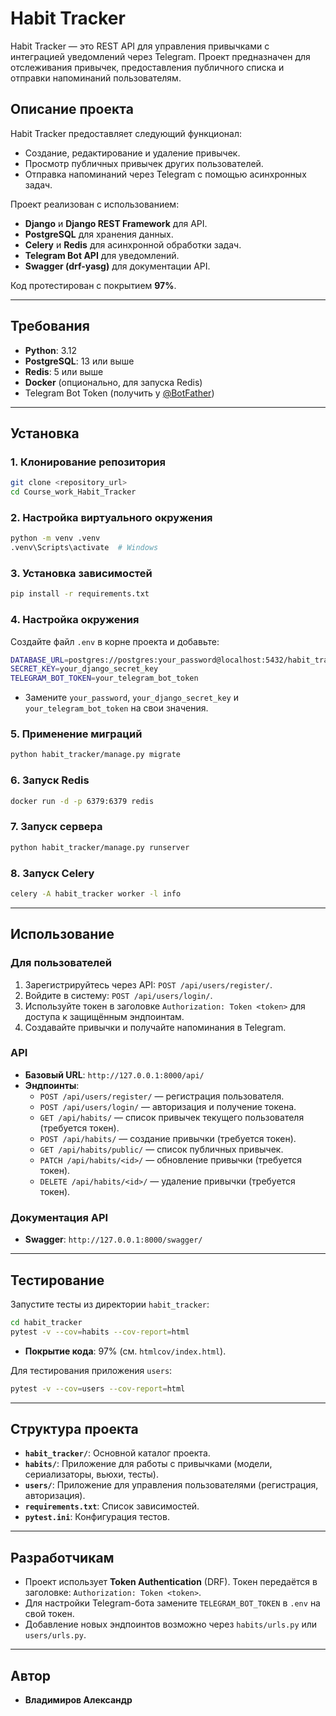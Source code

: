 # Habit Tracker
Habit Tracker — это REST API для управления привычками с интеграцией уведомлений через Telegram. Проект предназначен для отслеживания привычек, предоставления публичного списка и отправки напоминаний пользователям.

## Описание проекта

Habit Tracker предоставляет следующий функционал:
- Создание, редактирование и удаление привычек.
- Просмотр публичных привычек других пользователей.
- Отправка напоминаний через Telegram с помощью асинхронных задач.

Проект реализован с использованием:
- **Django** и **Django REST Framework** для API.
- **PostgreSQL** для хранения данных.
- **Celery** и **Redis** для асинхронной обработки задач.
- **Telegram Bot API** для уведомлений.
- **Swagger (drf-yasg)** для документации API.

Код протестирован с покрытием **97%**.

---

## Требования

- **Python**: 3.12
- **PostgreSQL**: 13 или выше
- **Redis**: 5 или выше
- **Docker** (опционально, для запуска Redis)
- Telegram Bot Token (получить у [@BotFather](https://t.me/BotFather))

---

## Установка

### 1. Клонирование репозитория
```bash
git clone <repository_url>
cd Course_work_Habit_Tracker
```

### 2. Настройка виртуального окружения
```bash
python -m venv .venv
.venv\Scripts\activate  # Windows
```

### 3. Установка зависимостей
```bash
pip install -r requirements.txt
```

### 4. Настройка окружения
Создайте файл `.env` в корне проекта и добавьте:
```bash
DATABASE_URL=postgres://postgres:your_password@localhost:5432/habit_tracker
SECRET_KEY=your_django_secret_key
TELEGRAM_BOT_TOKEN=your_telegram_bot_token
```
- Замените `your_password`, `your_django_secret_key` и `your_telegram_bot_token` на свои значения.

### 5. Применение миграций
```bash
python habit_tracker/manage.py migrate
```

### 6. Запуск Redis
```bash
docker run -d -p 6379:6379 redis
```

### 7. Запуск сервера
```bash
python habit_tracker/manage.py runserver
```

### 8. Запуск Celery


```bash
celery -A habit_tracker worker -l info
```

---

## Использование

### Для пользователей
1. Зарегистрируйтесь через API: `POST /api/users/register/`.
2. Войдите в систему: `POST /api/users/login/`.
3. Используйте токен в заголовке `Authorization: Token <token>` для доступа к защищённым эндпоинтам.
4. Создавайте привычки и получайте напоминания в Telegram.

### API
- **Базовый URL**: `http://127.0.0.1:8000/api/`
- **Эндпоинты**:
  - `POST /api/users/register/` — регистрация пользователя.
  - `POST /api/users/login/` — авторизация и получение токена.
  - `GET /api/habits/` — список привычек текущего пользователя (требуется токен).
  - `POST /api/habits/` — создание привычки (требуется токен).
  - `GET /api/habits/public/` — список публичных привычек.
  - `PATCH /api/habits/<id>/` — обновление привычки (требуется токен).
  - `DELETE /api/habits/<id>/` — удаление привычки (требуется токен).

### Документация API
- **Swagger**: `http://127.0.0.1:8000/swagger/`

---

## Тестирование

Запустите тесты из директории `habit_tracker`:


```bash
cd habit_tracker
pytest -v --cov=habits --cov-report=html
```
- **Покрытие кода**: 97% (см. `htmlcov/index.html`).

Для тестирования приложения `users`:
```bash
pytest -v --cov=users --cov-report=html
```


---

## Структура проекта

- **`habit_tracker/`**: Основной каталог проекта.
- **`habits/`**: Приложение для работы с привычками (модели, сериализаторы, вьюхи, тесты).
- **`users/`**: Приложение для управления пользователями (регистрация, авторизация).
- **`requirements.txt`**: Список зависимостей.
- **`pytest.ini`**: Конфигурация тестов.

---

## Разработчикам

- Проект использует **Token Authentication** (DRF). Токен передаётся в заголовке: `Authorization: Token <token>`.
- Для настройки Telegram-бота замените `TELEGRAM_BOT_TOKEN` в `.env` на свой токен.
- Добавление новых эндпоинтов возможно через `habits/urls.py` или `users/urls.py`.

---

## Автор

- **Владимиров Александр**